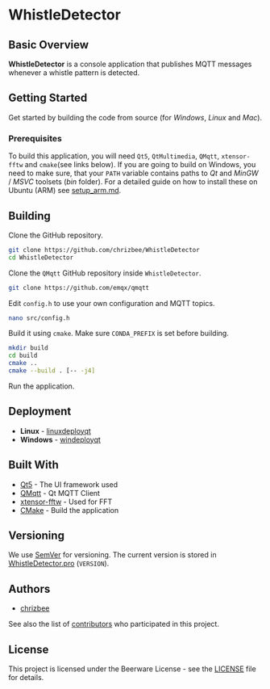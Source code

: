 # WhistleDetector

## Basic Overview
**WhistleDetector** is a console application that publishes MQTT messages whenever a whistle pattern is detected.

## Getting Started

Get started by building the code from source (for *Windows*, *Linux* and *Mac*).

### Prerequisites

To build this application, you will need `Qt5`, `QtMultimedia`, `QMqtt`, `xtensor-fftw` and `cmake`(see links below). If you are going to build on Windows, you need to make sure, that your `PATH` variable contains paths to *Qt* and *MinGW* / *MSVC* toolsets (*bin* folder). For a detailed guide on how to install these on Ubuntu (ARM) see [setup_arm.md](setup_arm.md).

## Building

Clone the GitHub repository.
```bash
git clone https://github.com/chrizbee/WhistleDetector
cd WhistleDetector
```

Clone the `QMqtt` GitHub repository inside `WhistleDetector`.

```bash
git clone https://github.com/emqx/qmqtt
```

Edit `config.h` to use your own configuration and MQTT topics.

```bash
nano src/config.h
```

Build it using `cmake`. Make sure `CONDA_PREFIX` is set before building.

```bash
mkdir build
cd build
cmake ..
cmake --build . [-- -j4]
```
Run the application.
## Deployment

- **Linux** - [linuxdeployqt](https://github.com/probonopd/linuxdeployqt)
- **Windows** - [windeployqt](https://doc.qt.io/qt-5/windows-deployment.html)

## Built With

* [Qt5](https://www.qt.io/) - The UI framework used
* [QMqtt](https://github.com/emqx/qmqtt) - Qt MQTT Client
* [xtensor-fftw](https://github.com/xtensor-stack/xtensor-fftw) - Used for FFT
* [CMake](https://cmake.org/) - Build the application

## Versioning

We use [SemVer](http://semver.org/) for versioning. The current version is stored in [WhistleDetector.pro](WhistleDetector.pro) (`VERSION`).

## Authors

- [chrizbee](https://github.com/chrizbee)

See also the list of [contributors](https://github.com/chrizbee/NewtonFractal/contributors) who participated in this project.

## License

This project is licensed under the Beerware License - see the [LICENSE](LICENSE) file for details.
